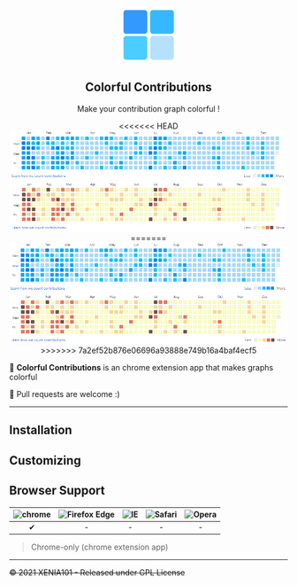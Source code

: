 <p align=center>
    <img width="100px" src="./img/logo.png">
</p>

<h2 align=center>
    Colorful Contributions
</h2>

<p align=center>
    Make your contribution graph colorful !
</p>

<p align=center>
<<<<<<< HEAD
    <img width="500px" src="./md-img/sample-style-1.PNG">
    <img width="500px" src="./md-img/sample-style-2.PNG">
=======
    <img src="./md-img/sample-style-1.PNG">
    <img src="./md-img/sample-style-2.PNG">
>>>>>>> 7a2ef52b876e06696a93888e749b16a4baf4ecf5
</p>

<p>🎨 <strong>Colorful Contributions</strong> is an chrome extension app that makes graphs colorful</p>
<p>📌 Pull requests are welcome :)</p>
 
---

## Installation

## Customizing

## Browser Support

| ![chrome](https://camo.githubusercontent.com/26846e979600799e9f4273d38bd9e5cb7bb8d6d0/68747470733a2f2f7261772e6769746875622e636f6d2f616c7272612f62726f777365722d6c6f676f732f6d61737465722f7372632f6368726f6d652f6368726f6d655f34387834382e706e67) 	| ![Firefox Edge](https://camo.githubusercontent.com/6087557f69ec6585eb7f8d7bd7d9ecb6b7f51ba1/68747470733a2f2f7261772e6769746875622e636f6d2f616c7272612f62726f777365722d6c6f676f732f6d61737465722f7372632f66697265666f782f66697265666f785f34387834382e706e67) 	| ![IE](https://camo.githubusercontent.com/4b062fb12353b0ef8420a72ddc3debf6b2ee5747/68747470733a2f2f7261772e6769746875622e636f6d2f616c7272612f62726f777365722d6c6f676f732f6d61737465722f7372632f617263686976652f696e7465726e65742d6578706c6f7265725f392d31312f696e7465726e65742d6578706c6f7265725f392d31315f34387834382e706e67) 	| ![Safari](https://camo.githubusercontent.com/6fbaeb334b99e74ddd89190a42766ea3b4600d2c/68747470733a2f2f7261772e6769746875622e636f6d2f616c7272612f62726f777365722d6c6f676f732f6d61737465722f7372632f7361666172692f7361666172695f34387834382e706e67) 	| ![Opera](https://camo.githubusercontent.com/96d2405a936da1fb8988db0c1d304d3db04b8a52/68747470733a2f2f7261772e6769746875622e636f6d2f616c7272612f62726f777365722d6c6f676f732f6d61737465722f7372632f6f706572612f6f706572615f34387834382e706e67) 	|
|:------:	|:------------:	|:--:	|:------:	|:-----:	|
|    ✔   	|       -      	|  - 	|    -   	|   -  	|
> Chrome-only (chrome extension app)

---

~~© 2021 XENIA101 - Released under GPL License~~